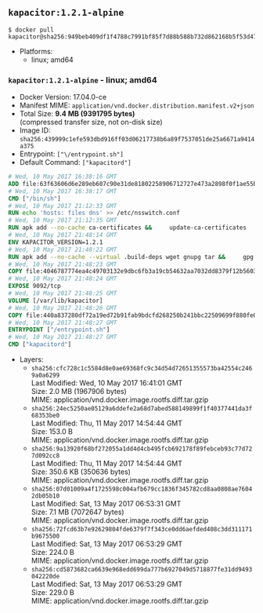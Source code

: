 ## `kapacitor:1.2.1-alpine`

```console
$ docker pull kapacitor@sha256:949beb409df1f4788c7991bf85f7d88b588b732d862168b5f53d47c47697d40b
```

-	Platforms:
	-	linux; amd64

### `kapacitor:1.2.1-alpine` - linux; amd64

-	Docker Version: 17.04.0-ce
-	Manifest MIME: `application/vnd.docker.distribution.manifest.v2+json`
-	Total Size: **9.4 MB (9391795 bytes)**  
	(compressed transfer size, not on-disk size)
-	Image ID: `sha256:439999c1efe593dbd916ff03d06217738b6a89f7537051de25a6671a9414a375`
-	Entrypoint: `["\/entrypoint.sh"]`
-	Default Command: `["kapacitord"]`

```dockerfile
# Wed, 10 May 2017 16:38:16 GMT
ADD file:63f63606d6e289eb607c90e31de81802258906712727e473a2898f0f1ae55bb5 in / 
# Wed, 10 May 2017 16:38:17 GMT
CMD ["/bin/sh"]
# Wed, 10 May 2017 21:12:33 GMT
RUN echo 'hosts: files dns' >> /etc/nsswitch.conf
# Wed, 10 May 2017 21:12:35 GMT
RUN apk add --no-cache ca-certificates &&     update-ca-certificates
# Wed, 10 May 2017 21:48:14 GMT
ENV KAPACITOR_VERSION=1.2.1
# Wed, 10 May 2017 21:48:22 GMT
RUN apk add --no-cache --virtual .build-deps wget gnupg tar &&     gpg --keyserver hkp://ha.pool.sks-keyservers.net         --recv-keys 05CE15085FC09D18E99EFB22684A14CF2582E0C5 &&     wget -q https://dl.influxdata.com/kapacitor/releases/kapacitor-${KAPACITOR_VERSION}-static_linux_amd64.tar.gz.asc &&     wget -q https://dl.influxdata.com/kapacitor/releases/kapacitor-${KAPACITOR_VERSION}-static_linux_amd64.tar.gz &&     gpg --batch --verify kapacitor-${KAPACITOR_VERSION}-static_linux_amd64.tar.gz.asc kapacitor-${KAPACITOR_VERSION}-static_linux_amd64.tar.gz &&     mkdir -p /usr/src &&     tar -C /usr/src -xzf kapacitor-${KAPACITOR_VERSION}-static_linux_amd64.tar.gz &&     rm -f /usr/src/kapacitor-*/kapacitor.conf &&     chmod +x /usr/src/kapacitor-*/* &&     cp -a /usr/src/kapacitor-*/* /usr/bin/ &&     rm -rf *.tar.gz* /usr/src /root/.gnupg &&     apk del .build-deps
# Wed, 10 May 2017 21:48:23 GMT
COPY file:4046787774ea4c49703132e9dbc6fb3a19cb54632aa7032dd8379f12b56034d9 in /etc/kapacitor/kapacitor.conf 
# Wed, 10 May 2017 21:48:24 GMT
EXPOSE 9092/tcp
# Wed, 10 May 2017 21:48:25 GMT
VOLUME [/var/lib/kapacitor]
# Wed, 10 May 2017 21:48:26 GMT
COPY file:440a837280df72a19ed72b91fab9bdcfd268250b241bbc22509699f880fe0d17 in /entrypoint.sh 
# Wed, 10 May 2017 21:48:27 GMT
ENTRYPOINT ["/entrypoint.sh"]
# Wed, 10 May 2017 21:48:27 GMT
CMD ["kapacitord"]
```

-	Layers:
	-	`sha256:cfc728c1c5584d8e0ae69368fc9c34d54d72651355573ba42554c2469a0a6299`  
		Last Modified: Wed, 10 May 2017 16:41:01 GMT  
		Size: 2.0 MB (1967906 bytes)  
		MIME: application/vnd.docker.image.rootfs.diff.tar.gzip
	-	`sha256:24ec5250ae05129a6ddefe2a68d7abed588149899f1f40377441da3f68353be0`  
		Last Modified: Thu, 11 May 2017 14:54:44 GMT  
		Size: 153.0 B  
		MIME: application/vnd.docker.image.rootfs.diff.tar.gzip
	-	`sha256:9a13920f68bf272055a1dd4d4cb495fcb692178f89febceb93c77d727d092cc8`  
		Last Modified: Thu, 11 May 2017 14:54:44 GMT  
		Size: 350.6 KB (350636 bytes)  
		MIME: application/vnd.docker.image.rootfs.diff.tar.gzip
	-	`sha256:07d01009a4f1725598c004afb679cc1836f345782cd8aa0808ae76042db05b10`  
		Last Modified: Sat, 13 May 2017 06:53:31 GMT  
		Size: 7.1 MB (7072647 bytes)  
		MIME: application/vnd.docker.image.rootfs.diff.tar.gzip
	-	`sha256:72fcd63b7e92629804fde6379f7f343ce0dd6aefded408c3dd311171b9675500`  
		Last Modified: Sat, 13 May 2017 06:53:29 GMT  
		Size: 224.0 B  
		MIME: application/vnd.docker.image.rootfs.diff.tar.gzip
	-	`sha256:cd5873682ca6639e968edd699da777b6927049d5718877fe31dd9493042220de`  
		Last Modified: Sat, 13 May 2017 06:53:29 GMT  
		Size: 229.0 B  
		MIME: application/vnd.docker.image.rootfs.diff.tar.gzip
